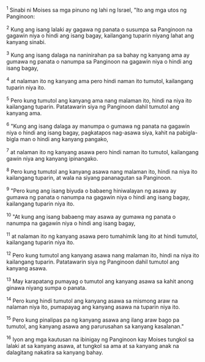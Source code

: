 <sup>1</sup>
Sinabi ni Moises sa mga pinuno ng lahi ng Israel, "Ito ang mga utos ng Panginoon: 

<sup>2</sup>
Kung ang isang lalaki ay gagawa ng panata o susumpa sa Panginoon na gagawin niya o hindi ang isang bagay, kailangang tuparin niyang lahat ang kanyang sinabi. 

<sup>3</sup>
Kung ang isang dalaga na naninirahan pa sa bahay ng kanyang ama ay gumawa ng panata o nanumpa sa Panginoon na gagawin niya o hindi ang isang bagay, 

<sup>4</sup>
at nalaman ito ng kanyang ama pero hindi naman ito tumutol, kailangang tuparin niya ito. 

<sup>5</sup>
Pero kung tumutol ang kanyang ama nang malaman ito, hindi na niya ito kailangang tuparin. Patatawarin siya ng Panginoon dahil tumutol ang kanyang ama. 

<sup>6</sup>
"Kung ang isang dalaga ay manumpa o gumawa ng panata na gagawin niya o hindi ang isang bagay, pagkatapos nag-asawa siya, kahit na pabigla-bigla man o hindi ang kanyang pangako, 

<sup>7</sup>
at nalaman ito ng kanyang asawa pero hindi naman ito tumutol, kailangang gawin niya ang kanyang ipinangako. 

<sup>8</sup>
Pero kung tumutol ang kanyang asawa nang malaman ito, hindi na niya ito kailangang tuparin, at wala na siyang pananagutan sa Panginoon. 

<sup>9</sup>
"Pero kung ang isang biyuda o babaeng hiniwalayan ng asawa ay gumawa ng panata o nanumpa na gagawin niya o hindi ang isang bagay, kailangang tuparin niya ito. 

<sup>10</sup>
"At kung ang isang babaeng may asawa ay gumawa ng panata o nanumpa na gagawin niya o hindi ang isang bagay, 

<sup>11</sup>
at nalaman ito ng kanyang asawa pero tumahimik lang ito at hindi tumutol, kailangang tuparin niya ito. 

<sup>12</sup>
Pero kung tumutol ang kanyang asawa nang malaman ito, hindi na niya ito kailangang tuparin. Patatawarin siya ng Panginoon dahil tumutol ang kanyang asawa. 

<sup>13</sup>
May karapatang pumayag o tumutol ang kanyang asawa sa kahit anong ginawa niyang sumpa o panata. 

<sup>14</sup>
Pero kung hindi tumutol ang kanyang asawa sa mismong araw na nalaman niya ito, pumapayag ang kanyang asawa na tuparin niya ito. 

<sup>15</sup>
Pero kung pinalipas pa ng kanyang asawa ang ilang araw bago pa tumutol, ang kanyang asawa ang parurusahan sa kanyang kasalanan." 

<sup>16</sup>
Iyon ang mga kautusan na ibinigay ng Panginoon kay Moises tungkol sa lalaki at sa kanyang asawa, at tungkol sa ama at sa kanyang anak na dalagitang nakatira sa kanyang bahay.